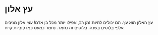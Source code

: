 # עץ אלון

עץ האלון הוא עץ. הם יכולים לחיות זמן רב, אפילו יותר מכל בן אדם! עצי אלון מניבים
אלפי בלוטים בשנה. בלוטים זה נחמד. נחמד כמעט כמו קוביות קרח
